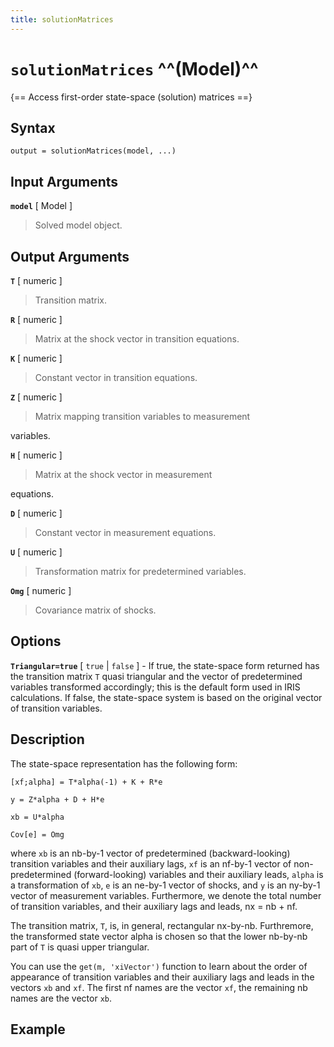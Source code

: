 ```yaml
---
title: solutionMatrices
---
```


# `solutionMatrices` ^^(Model)^^

{== Access first-order state-space (solution) matrices ==}


## Syntax

    output = solutionMatrices(model, ...)


## Input Arguments

__`model`__ [ Model ]
> 
> Solved model object.
> 



## Output Arguments

__`T`__ [ numeric ]
> 
> Transition matrix.
> 


__`R`__ [ numeric ]
> 
> Matrix at the shock vector in transition equations.
> 


__`K`__ [ numeric ]
> 
> Constant vector in transition equations.
> 


__`Z`__ [ numeric ]
> 
> Matrix mapping transition variables to measurement
> 

variables.

__`H`__ [ numeric ]
> 
> Matrix at the shock vector in measurement
> 

equations.

__`D`__ [ numeric ]
> 
> Constant vector in measurement equations.
> 


__`U`__ [ numeric ]
> 
> Transformation matrix for predetermined variables.
> 


__`Omg`__ [ numeric ]
> 
> Covariance matrix of shocks.
> 



## Options

__`Triangular=true`__ [ `true` | `false` ] -
If true, the state-space form returned has the transition matrix `T`
quasi triangular and the vector of predetermined variables transformed
accordingly; this is the default form used in IRIS calculations. If
false, the state-space system is based on the original vector of
transition variables.


## Description

The state-space representation has the following form:

    [xf;alpha] = T*alpha(-1) + K + R*e

    y = Z*alpha + D + H*e

    xb = U*alpha

    Cov[e] = Omg

where `xb` is an nb-by-1 vector of predetermined (backward-looking)
transition variables and their auxiliary lags, `xf` is an nf-by-1 vector
of non-predetermined (forward-looking) variables and their auxiliary
leads, `alpha` is a transformation of `xb`, `e` is an ne-by-1 vector of
shocks, and `y` is an ny-by-1 vector of measurement variables.
Furthermore, we denote the total number of transition variables, and
their auxiliary lags and leads, nx = nb + nf.

The transition matrix, `T`, is, in general, rectangular nx-by-nb.
Furthremore, the transformed state vector alpha is chosen so that the
lower nb-by-nb part of `T` is quasi upper triangular.

You can use the `get(m, 'xiVector')` function to learn about the order of
appearance of transition variables and their auxiliary lags and leads in
the vectors `xb` and `xf`. The first nf names are the vector `xf`, the
remaining nb names are the vector `xb`.


## Example



